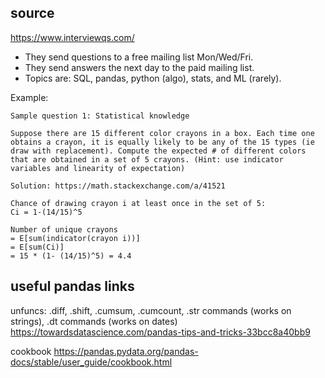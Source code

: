 
## source

https://www.interviewqs.com/
- They send questions to a free mailing list Mon/Wed/Fri.
- They send answers the next day to the paid mailing list.
- Topics are: SQL, pandas, python (algo), stats, and ML (rarely).


Example:
```
Sample question 1: Statistical knowledge

Suppose there are 15 different color crayons in a box. Each time one obtains a crayon, it is equally likely to be any of the 15 types (ie draw with replacement). Compute the expected # of different colors that are obtained in a set of 5 crayons. (Hint: use indicator variables and linearity of expectation)

Solution: https://math.stackexchange.com/a/41521

Chance of drawing crayon i at least once in the set of 5: 
Ci = 1-(14/15)^5

Number of unique crayons 
= E[sum(indicator(crayon i))] 
= E[sum(Ci)] 
= 15 * (1- (14/15)^5) = 4.4
```




## useful pandas links

unfuncs: .diff, .shift, .cumsum, .cumcount, 
.str commands (works on strings), .dt commands (works on dates)
https://towardsdatascience.com/pandas-tips-and-tricks-33bcc8a40bb9

cookbook
https://pandas.pydata.org/pandas-docs/stable/user_guide/cookbook.html
